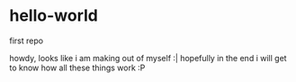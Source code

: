 # hello-world
first repo

howdy, looks like i am making out of myself :|
hopefully in the end i will get to know how all these things work :P 
